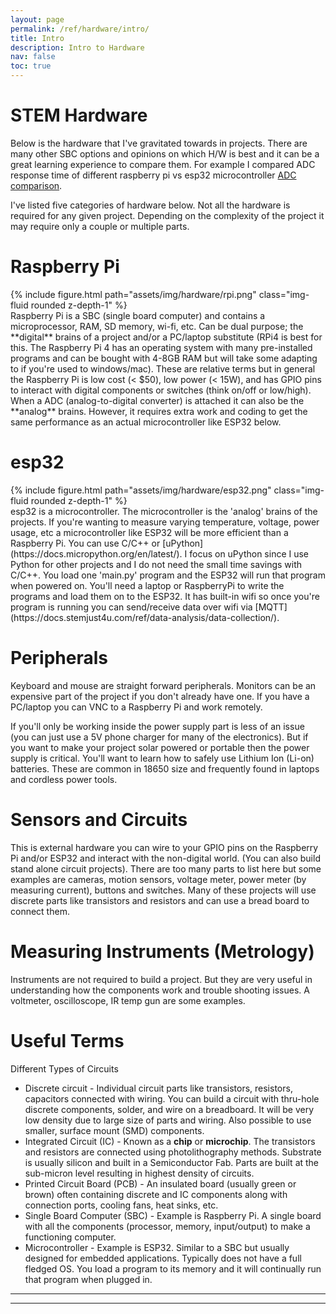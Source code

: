 ```yaml
---
layout: page
permalink: /ref/hardware/intro/
title: Intro
description: Intro to Hardware
nav: false
toc: true
---
```

# STEM Hardware
Below is the hardware that I've gravitated towards in projects. There are many other SBC options and opinions on which H/W is best and it can be a great learning experience to compare them. For example I compared ADC response time of different raspberry pi vs esp32 microcontroller [ADC comparison](https://github.com/straut12/Joystick-MCP3008-RPi-ESP32-Compare).  

I've listed five categories of hardware below. Not all the hardware is required for any given project. Depending on the complexity of the project it may require only a couple or multiple parts.

# Raspberry Pi
<div class="row float-left">
    <div class="col-4 mt-3 mt-md-0">
        {% include figure.html path="assets/img/hardware/rpi.png" class="img-fluid rounded z-depth-1" %}
    </div>
</div>
Raspberry Pi is a SBC (single board computer) and contains a microprocessor, RAM, SD memory, wi-fi, etc. Can be dual purpose; the **digital** brains of a project and/or a PC/laptop substitute (RPi4 is best for this. The Raspberry Pi 4 has an operating system with many pre-installed programs and can be bought with 4-8GB RAM but will take some adapting to if you're used to windows/mac). These are relative terms but in general the Raspberry Pi is low cost (< $50), low power (< 15W), and has GPIO pins to interact with digital components or switches (think on/off or low/high). When a ADC (analog-to-digital converter) is attached it can also be the **analog** brains. However, it requires extra work and coding to get the same performance as an actual microcontroller like ESP32 below. 

# esp32
<div class="row">
    <div class="col-sm-4 mt-3 mt-md-0">
        {% include figure.html path="assets/img/hardware/esp32.png" class="img-fluid rounded z-depth-1" %}
    </div>
</div>
esp32 is a microcontroller. The microcontroller is the 'analog' brains of the projects. If you're wanting to measure varying temperature, voltage, power usage, etc a microcontroller like ESP32 will be more efficient than a Raspberry Pi. You can use C/C++ or [uPython](https://docs.micropython.org/en/latest/). I focus on uPython since I use Python for other projects and I do not need the small time savings with C/C++. You load one 'main.py' program and the ESP32 will run that program when powered on. You'll need a laptop or RaspberryPi to write the programs and load them on to the ESP32. It has built-in wifi so once you're program is running you can send/receive data over wifi via [MQTT](https://docs.stemjust4u.com/ref/data-analysis/data-collection/).  

# Peripherals
Keyboard and mouse are straight forward peripherals. Monitors can be an expensive part of the project if you don't already have one. If you have a PC/laptop you can VNC to a Raspberry Pi and work remotely.

If you'll only be working inside the power supply part is less of an issue (you can just use a 5V phone charger for many of the electronics). But if you want to make your project solar powered or portable then the power supply is critical. You'll want to learn how to safely use Lithium Ion (Li-on) batteries. These are common in 18650 size and frequently found in laptops and cordless power tools.

# Sensors and Circuits
This is external hardware you can wire to your GPIO pins on the Raspberry Pi and/or ESP32 and interact with the non-digital world. (You can also build stand alone circuit projects). There are too many parts to list here but some examples are cameras, motion sensors, voltage meter, power meter (by measuring current), buttons and switches. Many of these projects will use discrete parts like transistors and resistors and can use a bread board to connect them.

# Measuring Instruments (Metrology)
Instruments are not required to build a project. But they are very useful in understanding how the components work and trouble shooting issues. A voltmeter, oscilloscope, IR temp gun are some examples.

# Useful Terms
Different Types of Circuits
* Discrete circuit - Individual circuit parts like transistors, resistors, capacitors connected with wiring. You can build a circuit with thru-hole discrete components, solder, and wire on a breadboard. It will be very low density due to large size of parts and wiring. Also possible to use smaller, surface mount (SMD) components.
* Integrated Circuit (IC) - Known as a **chip** or **microchip**. The transistors and resistors are connected using photolithography methods. Substrate is usually silicon and built in a Semiconductor Fab. Parts are built at the sub-micron level resulting in highest density of circuits.
* Printed Circuit Board (PCB) - An insulated board (usually green or brown) often containing discrete and IC components along with connection ports, cooling fans, heat sinks, etc.​
* Single Board Computer (SBC) - Example is Raspberry Pi. A single board with all the components (processor, memory, input/output) to make a functioning computer.
* Microcontroller - Example is ESP32. Similar to a SBC but usually designed for embedded applications. Typically does not have a full fledged OS. You load a program to its memory and it will continually run that program when plugged in.


-----------------------------  
-----------------------------  
